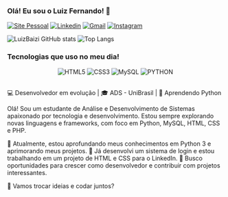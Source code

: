 
### Olá! Eu sou o Luiz Fernando! 👋

[![Site Pessoal](https://img.shields.io/badge/website-000000?style=for-the-badge&logo=About.me&logoColor=white)](https://portfolio-luiz-baizi.netlify.app)
[![Linkedin](https://img.shields.io/badge/LinkedIn-0077B5?style=for-the-badge&logo=linkedin&logoColor=white)](https://www.linkedin.com/in/luiz-fernando-baizi-colnago-81b9971a7/)
[![Gmail](https://img.shields.io/badge/Gmail-D14836?style=for-the-badge&logo=gmail&logoColor=white)](https://mail.google.com/mail/u/0/#inbox)
[![Instagram](https://img.shields.io/badge/Instagram-E4405F?style=for-the-badge&logo=instagram&logoColor=white)](https://www.instagram.com/luiz_baizi?igsh=MTEzNWppNjA3eHV0bw%3D%3D&utm_source=qr)

![LuizBaizi GitHub stats](https://github-readme-stats.vercel.app/api?username=LuizBaizi&show_icons=true&theme=dark)
![Top Langs](https://github-readme-stats.vercel.app/api/top-langs/?username=LuizBaizi&layout=compact)

### Tecnologias que uso no meu dia!

<div style="text-align: center;">
    <img alt="HTML5" src="https://img.shields.io/badge/HTML5-E34F26?style=for-the-badge&logo=html5&logoColor=white" />
    <img alt="CSS3" src="https://img.shields.io/badge/CSS3-1572B6?style=for-the-badge&logo=css3&logoColor=white" />
    <img alt="MySQL" src="https://img.shields.io/badge/MySQL-00000F?style=for-the-badge&logo=mysql&logoColor=white" />
    <img alt="PYTHON" src="https://img.shields.io/badge/Python-3776AB?style=for-the-badge&logo=python&logoColor=white" />
</div><br/>

💻 Desenvolvedor em evolução | 🎓 ADS - UniBrasil | 🐍 Aprendendo Python

Olá! Sou um estudante de Análise e Desenvolvimento de Sistemas apaixonado por tecnologia e desenvolvimento. Estou sempre explorando novas linguagens e frameworks, com foco em Python, MySQL, HTML, CSS e PHP.

🔹 Atualmente, estou aprofundando meus conhecimentos em Python 3 e aprimorando meus projetos.
🔹 Já desenvolvi um sistema de login e estou trabalhando em um projeto de HTML e CSS para o LinkedIn.
🔹 Busco oportunidades para crescer como desenvolvedor e contribuir com projetos interessantes.

🚀 Vamos trocar ideias e codar juntos?

